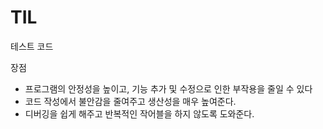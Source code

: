 # TIL

테스트 코드

장점

- 프로그램의 안정성을 높이고, 기능 추가 및 수정으로 인한 부작용을 줄일 수 있다
- 코드 작성에서 불안감을 줄여주고 생산성을 매우 높여준다.
- 디버깅을 쉽게 해주고 반복적인 작어블을 하지 않도록 도와준다.